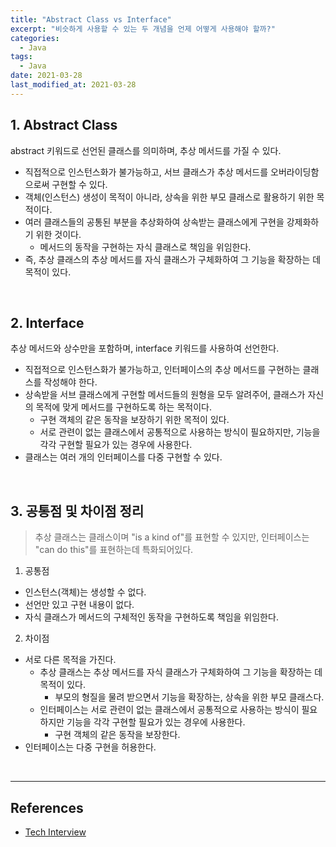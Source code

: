 ```yaml
---
title: "Abstract Class vs Interface"
excerpt: "비슷하게 사용할 수 있는 두 개념을 언제 어떻게 사용해야 할까?"
categories:
  - Java
tags:
  - Java
date: 2021-03-28
last_modified_at: 2021-03-28
---
```


## 1. Abstract Class

abstract 키워드로 선언된 클래스를 의미하며, 추상 메서드를 가질 수 있다.

* 직접적으로 인스턴스화가 불가능하고, 서브 클래스가 추상 메서드를 오버라이딩함으로써 구현할 수 있다.
* 객체(인스턴스) 생성이 목적이 아니라, 상속을 위한 부모 클래스로 활용하기 위한 목적이다.
* 여러 클래스들의 공통된 부분을 추상화하여 상속받는 클래스에게 구현을 강제화하기 위한 것이다.
  * 메서드의 동작을 구현하는 자식 클래스로 책임을 위임한다.
* 즉, 추상 클래스의 추상 메서드를 자식 클래스가 구체화하여 그 기능을 확장하는 데 목적이 있다.

<br>

## 2. Interface

추상 메서드와 상수만을 포함하며, interface 키워드를 사용하여 선언한다.

* 직접적으로 인스턴스화가 불가능하고, 인터페이스의 추상 메서드를 구현하는 클래스를 작성해야 한다.
* 상속받을 서브 클래스에게 구현할 메서드들의 원형을 모두 알려주어, 클래스가 자신의 목적에 맞게 메서드를 구현하도록 하는 목적이다.
  * 구현 객체의 같은 동작을 보장하기 위한 목적이 있다.
  * 서로 관련이 없는 클래스에서 공통적으로 사용하는 방식이 필요하지만, 기능을 각각 구현할 필요가 있는 경우에 사용한다.
* 클래스는 여러 개의 인터페이스를 다중 구현할 수 있다.

<br>

## 3. 공통점 및 차이점 정리

> 추상 클래스는 클래스이며 "is a kind of"를 표현할 수 있지만, 인터페이스는 "can do this"를 표현하는데 특화되어있다.

1. 공통점
  * 인스턴스(객체)는 생성할 수 없다.
  * 선언만 있고 구현 내용이 없다.
  * 자식 클래스가 메서드의 구체적인 동작을 구현하도록 책임을 위임한다.
2. 차이점
  * 서로 다른 목적을 가진다.
    * 추상 클래스는 추상 메서드를 자식 클래스가 구체화하여 그 기능을 확장하는 데 목적이 있다.
      * 부모의 형질을 물려 받으면서 기능을 확장하는, 상속을 위한 부모 클래스다.
    * 인터페이스는 서로 관련이 없는 클래스에서 공통적으로 사용하는 방식이 필요하지만 기능을 각각 구현할 필요가 있는 경우에 사용한다.
      * 구현 객체의 같은 동작을 보장한다.
  * 인터페이스는 다중 구현을 허용한다.

<br>

---

## References

* [Tech Interview](https://github.com/WeareSoft/tech-interview#7-java)
